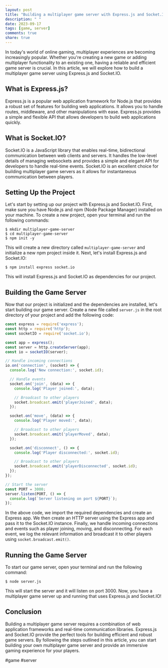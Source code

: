 ```yaml
---
layout: post
title: "Building a multiplayer game server with Express.js and Socket.IO"
description: " "
date: 2023-09-17
tags: [game, server]
comments: true
share: true
---
```


In today's world of online gaming, multiplayer experiences are becoming increasingly popular. Whether you're creating a new game or adding multiplayer functionality to an existing one, having a reliable and efficient game server is crucial. In this article, we will explore how to build a multiplayer game server using Express.js and Socket.IO.

## What is Express.js?

Express.js is a popular web application framework for Node.js that provides a robust set of features for building web applications. It allows you to handle routes, middleware, and other manipulations with ease. Express.js provides a simple and flexible API that allows developers to build web applications quickly.

## What is Socket.IO?

Socket.IO is a JavaScript library that enables real-time, bidirectional communication between web clients and servers. It handles the low-level details of managing websockets and provides a simple and elegant API for developers to handle real-time events. Socket.IO is an excellent choice for building multiplayer game servers as it allows for instantaneous communication between players.

## Setting Up the Project

Let's start by setting up our project with Express.js and Socket.IO. First, make sure you have Node.js and npm (Node Package Manager) installed on your machine. To create a new project, open your terminal and run the following commands:

```shell
$ mkdir multiplayer-game-server
$ cd multiplayer-game-server
$ npm init -y
```

This will create a new directory called `multiplayer-game-server` and initialize a new npm project inside it. Next, let's install Express.js and Socket.IO:

```shell
$ npm install express socket.io
```

This will install Express.js and Socket.IO as dependencies for our project.

## Building the Game Server

Now that our project is initialized and the dependencies are installed, let's start building our game server. Create a new file called `server.js` in the root directory of your project and add the following code:

```javascript
const express = require('express');
const http = require('http');
const socketIO = require('socket.io');

const app = express();
const server = http.createServer(app);
const io = socketIO(server);

// Handle incoming connections
io.on('connection', (socket) => {
  console.log('New connection:', socket.id);

  // Handle events
  socket.on('join', (data) => {
    console.log('Player joined:', data);

    // Broadcast to other players
    socket.broadcast.emit('playerJoined', data);
  });

  socket.on('move', (data) => {
    console.log('Player moved:', data);

    // Broadcast to other players
    socket.broadcast.emit('playerMoved', data);
  });

  socket.on('disconnect', () => {
    console.log('Player disconnected:', socket.id);

    // Broadcast to other players
    socket.broadcast.emit('playerDisconnected', socket.id);
  });
});

// Start the server
const PORT = 3000;
server.listen(PORT, () => {
  console.log(`Server listening on port ${PORT}`);
});
```

In the above code, we import the required dependencies and create an Express app. We then create an HTTP server using the Express app and pass it to the Socket.IO instance. Finally, we handle incoming connections and events such as player joining, moving, and disconnecting. For each event, we log the relevant information and broadcast it to other players using `socket.broadcast.emit()`.

## Running the Game Server

To start our game server, open your terminal and run the following command:

```shell
$ node server.js
```

This will start the server and it will listen on port 3000. Now, you have a multiplayer game server up and running that uses Express.js and Socket.IO!

## Conclusion

Building a multiplayer game server requires a combination of web application frameworks and real-time communication libraries. Express.js and Socket.IO provide the perfect tools for building efficient and robust game servers. By following the steps outlined in this article, you can start building your own multiplayer game server and provide an immersive gaming experience for your players.

#game #server